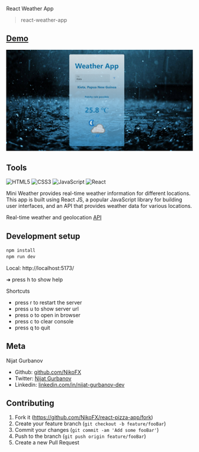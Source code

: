 React Weather App
> react-weather-app


 ## [Demo](https://react-weather-app-seven-swart.vercel.app/)

![](header.png)

## Tools
![HTML5](https://img.shields.io/badge/html5-%23E34F26.svg?style=for-the-badge&logo=html5&logoColor=white)
![CSS3](https://img.shields.io/badge/css3-%231572B6.svg?style=for-the-badge&logo=css3&logoColor=white)
![JavaScript](https://img.shields.io/badge/javascript-%23323330.svg?style=for-the-badge&logo=javascript&logoColor=%23F7DF1E)
![React](https://img.shields.io/badge/react-%2320232a.svg?style=for-the-badge&logo=react&logoColor=%2361DAFB)


Mini Weather provides real-time weather information for different locations. This app is built using React JS, a popular JavaScript library for building user interfaces, and an API that provides weather data for various locations.

Real-time weather and geolocation [API](https://www.weatherapi.com/)

## Development setup

```sh
npm install
npm run dev
```
Local:   http://localhost:5173/

➜  press h to show help

  Shortcuts
 - press r to restart the server
 - press u to show server url
 - press o to open in browser
 - press c to clear console
 - press q to quit

## Meta

 Nijat Gurbanov

- Github: [github.com/NikoFX](https://github.com/NikoFX)
- Twitter: [Nijat Gurbanov](https://twitter.com/)
- Linkedin: [linkedin.com/in/nijat-gurbanov-dev](https://www.linkedin.com/in/nijat-gurbanov-dev/)

## Contributing

1. Fork it (<https://github.com/NikoFX/react-pizza-app/fork>)
2. Create your feature branch (`git checkout -b feature/fooBar`)
3. Commit your changes (`git commit -am 'Add some fooBar'`)
4. Push to the branch (`git push origin feature/fooBar`)
5. Create a new Pull Request
